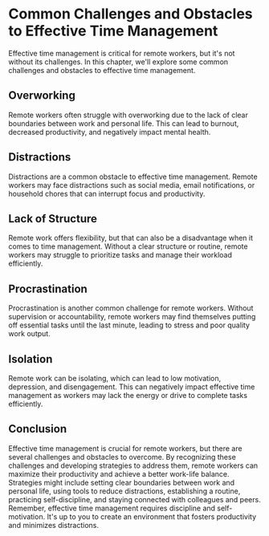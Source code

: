 Common Challenges and Obstacles to Effective Time Management
=====================================================================================

Effective time management is critical for remote workers, but it's not without its challenges. In this chapter, we'll explore some common challenges and obstacles to effective time management.

Overworking
-----------

Remote workers often struggle with overworking due to the lack of clear boundaries between work and personal life. This can lead to burnout, decreased productivity, and negatively impact mental health.

Distractions
------------

Distractions are a common obstacle to effective time management. Remote workers may face distractions such as social media, email notifications, or household chores that can interrupt focus and productivity.

Lack of Structure
-----------------

Remote work offers flexibility, but that can also be a disadvantage when it comes to time management. Without a clear structure or routine, remote workers may struggle to prioritize tasks and manage their workload efficiently.

Procrastination
---------------

Procrastination is another common challenge for remote workers. Without supervision or accountability, remote workers may find themselves putting off essential tasks until the last minute, leading to stress and poor quality work output.

Isolation
---------

Remote work can be isolating, which can lead to low motivation, depression, and disengagement. This can negatively impact effective time management as workers may lack the energy or drive to complete tasks efficiently.

Conclusion
----------

Effective time management is crucial for remote workers, but there are several challenges and obstacles to overcome. By recognizing these challenges and developing strategies to address them, remote workers can maximize their productivity and achieve a better work-life balance. Strategies might include setting clear boundaries between work and personal life, using tools to reduce distractions, establishing a routine, practicing self-discipline, and staying connected with colleagues and peers. Remember, effective time management requires discipline and self-motivation. It's up to you to create an environment that fosters productivity and minimizes distractions.
